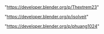 "https://developer.blender.org/p/Thextrem23"

"https://developer.blender.org/p/isolveit"

 
"https://developer.blender.org/p/phuang1024"


 
